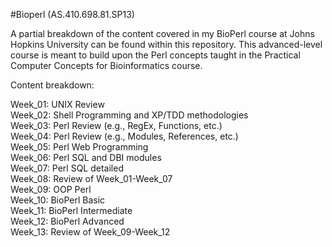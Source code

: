 #Bioperl (AS.410.698.81.SP13)

A partial breakdown of the content covered in my BioPerl course at Johns Hopkins University can be found within this repository. This advanced-level course is meant to build upon the Perl concepts taught in the Practical Computer Concepts for Bioinformatics course.

Content breakdown:

Week_01: UNIX Review <br>
Week_02: Shell Programming and XP/TDD methodologies<br>
Week_03: Perl Review (e.g., RegEx, Functions, etc.)<br>
Week_04: Perl Review (e.g., Modules, References, etc.)<br>
Week_05: Perl Web Programming<br>
Week_06: Perl SQL and DBI modules<br>
Week_07: Perl SQL detailed<br>
Week_08: Review of Week_01-Week_07<br>
Week_09: OOP Perl<br>
Week_10: BioPerl Basic<br>
Week_11: BioPerl Intermediate<br>
Week_12: BioPerl Advanced<br>
Week_13: Review of  Week_09-Week_12<br>
